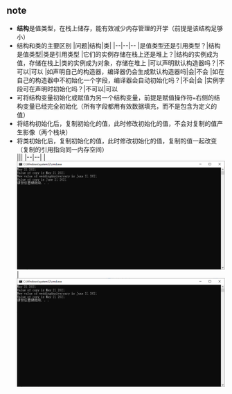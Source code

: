 ## note
- **结构**是值类型，在栈上储存，能有效减少内存管理的开学（前提是该结构足够小）
- 结构和类的主要区别
    |问题|结构|类|
    |--|--|--
    |是值类型还是引用类型？|结构是值类型|类是引用类型
    |它们的实例存储在栈上还是堆上？|结构的实例成为值，存储在栈上|类的实例成为对象，存储在堆上
    |可以声明默认构造器吗？|不可以|可以
    |如声明自己的构造器，编译器仍会生成默认构造器吗|会|不会
    |如在自己的构造器中不初始化一个字段，编译器会自动初始化吗？|不会|会
    |实例字段可在声明时初始化吗？|不可以|可以
- 可将结构变量初始化或赋值为另一个结构变量，前提是赋值操作符`=`右侧的结构变量已经完全初始化（所有字段都用有效数据填充，而不是包含为定义的值）
- 将结构初始化后，复制初始化的值，此时修改初始化的值，不会对复制的值产生影像（两个栈块）
- 将类初始化后，复制初始化的值，此时修改初始化的值，复制的值一起改变（复制的引用指向同一内存空间）  
|||
|--|--|
|![class](https://github.com/NanXiJun1st/Visual-C-Sharp-step-by-step/blob/master/9.chapter_nine/9.2.use-structs/class.png)|![struct](https://github.com/NanXiJun1st/Visual-C-Sharp-step-by-step/blob/master/9.chapter_nine/9.2.use-structs/struct.png)